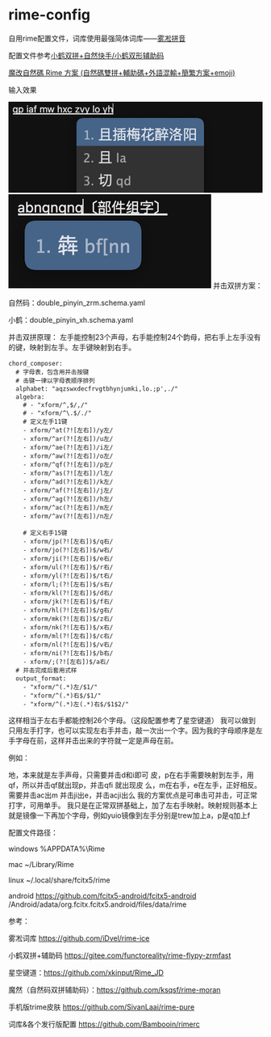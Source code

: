 # rime-config

自用rime配置文件，词库使用最强简体词库——[雾凇拼音](https://github.com/iDvel/rime-ice)

配置文件参考[小鹤双拼+自然快手/小鹤双形辅助码](https://github.com/functoreality/rime-flypy-zrmfast)

[魔改自然碼 Rime 方案 (自然碼雙拼+輔助碼+外語混輸+簡繁方案+emoji)](https://github.com/ksqsf/rime-moran)

输入效果

![demo1](readmeimg/qimhzly.png)
![alt text](readmeimg/bujian.png)
并击双拼方案：

自然码：double_pinyin_zrm.schema.yaml

小鹤：double_pinyin_xh.schema.yaml

并击双拼原理：
左手能控制23个声母，右手能控制24个韵母，把右手上左手没有的键，映射到左手。左手键映射到右手。

```
chord_composer:
  # 字母表，包含用并击按键
  # 击键一律以字母表顺序排列
  alphabet: "aqzswxdecfrvgtbhynjumki,lo.;p',./"
  algebra:
    # - "xform/^,$/,/"
    # - "xform/^\.$/./"
    # 定义左手11键       
    - xform/^at(?![左右])/y左/
    - xform/^ar(?![左右])/u左/
    - xform/^ae(?![左右])/i左/
    - xform/^aw(?![左右])/o左/
    - xform/^qf(?![左右])/p左/
    - xform/^as(?![左右])/l左/
    - xform/^ad(?![左右])/k左/
    - xform/^af(?![左右])/j左/
    - xform/^ag(?![左右])/h左/
    - xform/^ac(?![左右])/m左/
    - xform/^av(?![左右])/n左/

    # 定义右手15键
    - xform/jp(?![左右])$/q右/
    - xform/jo(?![左右])$/w右/
    - xform/ji(?![左右])$/e右/
    - xform/ul(?![左右])$/r右/
    - xform/yl(?![左右])$/t右/
    - xform/l;(?![左右])$/s右/
    - xform/kl(?![左右])$/d右/
    - xform/jk(?![左右])$/f右/
    - xform/hl(?![左右])$/g右/    
    - xform/mk(?![左右])$/z右/
    - xform/nk(?![左右])$/x右/
    - xform/ml(?![左右])$/c右/
    - xform/nl(?![左右])$/v右/
    - xform/ni(?![左右])$/b右/
    - xform/;(?![左右])$/a右/
  # 并击完成后套用式样
  output_format:
    - "xform/^(.*)左/$1/"
    - "xform/^(.*)右$/$1/"
    - "xform/^(.*)左(.*)右$/$1$2/"
```

这样相当于左右手都能控制26个字母。（这段配置参考了星空键道）
我可以做到只用左手打字，也可以实现左右手并击，敲一次出一个字。因为我的字母顺序是左手字母在前，这样并击出来的字符就一定是声母在前。

例如：

地，本来就是左手声母，只需要并击d和i即可
皮，p在右手需要映射到左手，用qf，所以并击qf就出现p，并击qfi 就出现皮
么，m在右手，e在左手，正好相反。需要并击ac出m 并击ji出e，并击acji出么
我的方案优点是可串击可并击，可正常打字，可用单手。
我只是在正常双拼基础上，加了左右手映射。映射规则基本上就是镜像一下再加个字母，例如yuio镜像到左手分别是trew加上a，p是q加上f

配置文件路径：

windows %APPDATA%\Rime

mac ~/Library/Rime

linux ~/.local/share/fcitx5/rime

android <https://github.com/fcitx5-android/fcitx5-android> /Android/adata/org.fcitx.fcitx5.android/files/data/rime

参考：

雾凇词库 <https://github.com/iDvel/rime-ice>

小鹤双拼+辅助码 <https://gitee.com/functoreality/rime-flypy-zrmfast>

星空键道：<https://github.com/xkinput/Rime_JD>

魔然（自然码双拼辅助码）：<https://github.com/ksqsf/rime-moran>

手机版trime皮肤 <https://github.com/SivanLaai/rime-pure>

词库&各个发行版配置 <https://github.com/Bambooin/rimerc>
